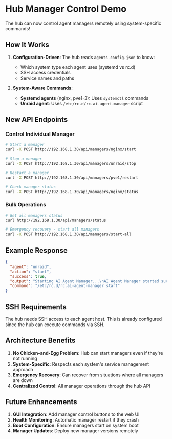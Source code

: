 # Hub Manager Control Demo

The hub can now control agent managers remotely using system-specific commands!

## How It Works

1. **Configuration-Driven**: The hub reads `agents-config.json` to know:
   - Which system type each agent uses (systemd vs rc.d)
   - SSH access credentials
   - Service names and paths

2. **System-Aware Commands**:
   - **Systemd agents** (nginx, pve1-3): Uses `systemctl` commands
   - **Unraid agent**: Uses `/etc/rc.d/rc.ai-agent-manager` script

## New API Endpoints

### Control Individual Manager
```bash
# Start a manager
curl -X POST http://192.168.1.30/api/managers/nginx/start

# Stop a manager
curl -X POST http://192.168.1.30/api/managers/unraid/stop

# Restart a manager
curl -X POST http://192.168.1.30/api/managers/pve1/restart

# Check manager status
curl -X POST http://192.168.1.30/api/managers/nginx/status
```

### Bulk Operations
```bash
# Get all managers status
curl http://192.168.1.30/api/managers/status

# Emergency recovery - start all managers
curl -X POST http://192.168.1.30/api/managers/start-all
```

## Example Response
```json
{
  "agent": "unraid",
  "action": "start",
  "success": true,
  "output": "Starting AI Agent Manager...\nAI Agent Manager started successfully (PID: 12345)",
  "command": "/etc/rc.d/rc.ai-agent-manager start"
}
```

## SSH Requirements

The hub needs SSH access to each agent host. This is already configured since the hub can execute commands via SSH.

## Architecture Benefits

1. **No Chicken-and-Egg Problem**: Hub can start managers even if they're not running
2. **System-Specific**: Respects each system's service management approach
3. **Emergency Recovery**: Can recover from situations where all managers are down
4. **Centralized Control**: All manager operations through the hub API

## Future Enhancements

1. **GUI Integration**: Add manager control buttons to the web UI
2. **Health Monitoring**: Automatic manager restart if they crash
3. **Boot Configuration**: Ensure managers start on system boot
4. **Manager Updates**: Deploy new manager versions remotely